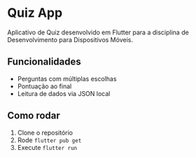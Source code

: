 # Quiz App

Aplicativo de Quiz desenvolvido em Flutter para a disciplina de Desenvolvimento para Dispositivos Móveis.

## Funcionalidades
- Perguntas com múltiplas escolhas
- Pontuação ao final
- Leitura de dados via JSON local

## Como rodar
1. Clone o repositório
2. Rode `flutter pub get`
3. Execute `flutter run`